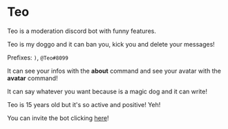 # Teo
Teo is a moderation discord bot with funny features.

Teo is my doggo and it can ban you, kick you and delete your messages!

Prefixes: `)`, `@Teo#8099`

It can see your infos with the **about** command and see your avatar with the **avatar** command!

It can say whatever you want because is a magic dog and it can write!

Teo is 15 years old but it's so active and positive! Yeh!

You can invite the bot clicking [here](https://discordapp.com/api/oauth2/authorize?client_id=564064204387123210&permissions=268789862&scope=bot)!
